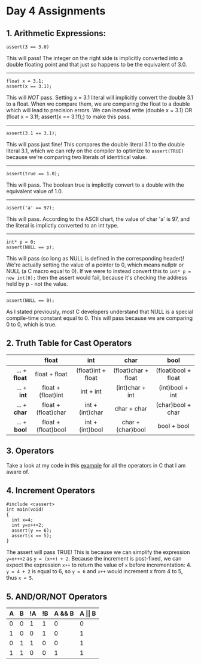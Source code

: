 # Day 4 Assignments

## 1. Arithmetic Expressions:
`assert(3 == 3.0)`

This will pass! The integer on the right side is implicitly converted into a double floating point and that just so happens to be the equivalent of 3.0.
___
```
float x = 3.1;
assert(x == 3.1);
```
This will _NOT_ pass. Setting x = 3.1 literal will implicitly convert the double 3.1 to a float. When we compare them, we are comparing the float to a double which will lead to precision errors. We can instead write (double x = 3.1) OR (float x = 3.1f; assert(x == 3.1f);) to make this pass.
___
`assert(3.1 == 3.1);`

This will pass just fine! This compares the double literal 3.1 to the double literal 3.1, which we can rely on the compiler to optimize to `assert(TRUE)` because we're comparing two literals of identitical value.
___
`assert(true == 1.0);`

This will pass. The boolean true is implicitly convert to a double with the equivalent value of 1.0.
___
`assert('a' == 97);`

This will pass. According to the ASCII chart, the value of char 'a' is 97, and the literal is implictly converted to an int type.
___
```
int* p = 0;
assert(NULL == p);
```
This will pass (so long as NULL is defined in the corresponding header)! We're actually setting the value of a pointer to 0, which means nullptr or NULL (a C macro equal to 0). If we were to instead convert this to `int* p = new int(0);` then the assert would fail, because it's checking the address held by p - not the value.
___
```
assert(NULL == 0);
```
As I stated previously, most C developers understand that NULL is a special compile-time constant equal to 0. This will pass because we are comparing 0 to 0, which is true. 
## 2. Truth Table for Cast Operators
|                 	|        float        	|         int        	|         char        	|         bool        	|
|----------------:	|:-------------------:	|:------------------:	|:-------------------:	|:-------------------:	|
| ... + __float__ 	|    float + float    	| (float)int + float 	| (float)char + float 	| (float)bool + float 	|
|   ... + __int__ 	|  float + (float)int 	|      int + int     	|   (int)char + int   	|   (int)bool + int   	|
|  ... + __char__ 	| float + (float)char 	|   int + (int)char  	|     char + char     	|  (char)bool + char  	|
|  ... + __bool__ 	| float + (float)bool 	|   int + (int)bool  	|  char + (char)bool  	|     bool + bool     	|

## 3. Operators
Take a look at my code in this [example](https://github.com/parsrnet/cpp_training/edit/main/Week1/Day4/example) for all the operators in C that I am aware of.

## 4. Increment Operators
```
#include <cassert>
int main(void)
{
  int x=4;
  int y=x+++2;
  assert(y == 6);
  assert(x == 5);
}
```
The assert will pass TRUE! This is because we can simplify the expression `y=x+++2` as `y = (x++) + 2`. Because the increment is post-fixed, we can expect the expression `x++` to return the value of `x` before incrementation: 4. `y = 4 + 2` is equal to 6, so `y = 6` and `x++` would increment x from 4 to 5, thus `x = 5`.

## 5. AND/OR/NOT Operators
| A 	| B 	| !A 	| !B 	| A && B 	| A \|\| B 	|
|---	|---	|----	|----	|--------	|----------	|
| 0 	| 0 	|  1 	|  1 	|    0   	|     0    	|
| 1 	| 0 	|  0 	|  1 	|    0   	|     1    	|
| 0 	| 1 	|  1 	|  0 	|    0   	|     1    	|
| 1 	| 1 	|  0 	|  0 	|    1   	|     1    	|
